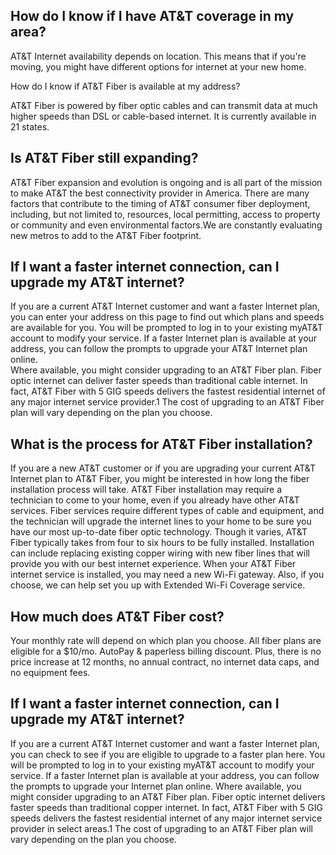 ## How do I know if I have AT&T coverage in my area?

AT&T Internet availability depends on location. This means that if you're moving, you might have different options for internet at your new home. 

How do I know if AT&T Fiber is available at my address?

AT&T Fiber is powered by fiber optic cables and can transmit data at much higher speeds than DSL or cable-based internet. It is currently available in 21 states.

## Is AT&T Fiber still expanding?

AT&T Fiber expansion and evolution is ongoing and is all part of the mission to make AT&T the best connectivity provider in America.
There are many factors that contribute to the timing of AT&T consumer fiber deployment, including, but not limited to, resources, local permitting, access to property or community and even environmental factors.We are constantly evaluating new metros to add to the AT&T Fiber footprint.

## If I want a faster internet connection, can I upgrade my AT&T internet?

If you are a current AT&T Internet customer and want a faster Internet plan, you can enter your address on this page to find out which plans and speeds are available for you. You will be prompted to log in to your existing myAT&T account to modify your service. If a faster Internet plan is available at your address, you can follow the prompts to upgrade your AT&T Internet plan online.  
Where available, you might consider upgrading to an AT&T Fiber plan. Fiber optic internet can deliver faster speeds than traditional cable internet. In fact, AT&T Fiber with 5 GIG speeds delivers the fastest residential internet of any major internet service provider.1 The cost of upgrading to an AT&T Fiber plan will vary depending on the plan you choose.

## What is the process for AT&T Fiber installation?

If you are a new AT&T customer or if you are upgrading your current AT&T Internet plan to AT&T Fiber, you might be interested in how long the fiber installation process will take.
AT&T Fiber installation may require a technician to come to your home, even if you already have other AT&T services. Fiber services require different types of cable and equipment, and the technician will upgrade the internet lines to your home to be sure you have our most up-to-date fiber optic technology.
Though it varies, AT&T Fiber typically takes from four to six hours to be fully installed. Installation can include replacing existing copper wiring with new fiber lines that will provide you with our best internet experience.
When your AT&T Fiber internet service is installed, you may need a new Wi-Fi gateway. Also, if you choose, we can help set you up with Extended Wi-Fi Coverage service.

## How much does AT&T Fiber cost?

Your monthly rate will depend on which plan you choose. All fiber plans are eligible for a $10/mo. AutoPay & paperless billing discount. Plus, there is no price increase at 12 months, no annual contract, no internet data caps, and no equipment fees.

## If I want a faster internet connection, can I upgrade my AT&T internet?

If you are a current AT&T Internet customer and want a faster Internet plan, you can check to see if you are eligible to upgrade to a faster plan here. You will be prompted to log in to your existing myAT&T account to modify your service. If a faster Internet plan is available at your address, you can follow the prompts to upgrade your Internet plan online.
Where available, you might consider upgrading to an AT&T Fiber plan. Fiber optic internet delivers faster speeds than traditional copper internet. In fact, AT&T Fiber with 5 GIG speeds delivers the fastest residential internet of any major internet service provider in select areas.1 The cost of upgrading to an AT&T Fiber plan will vary depending on the plan you choose. 

